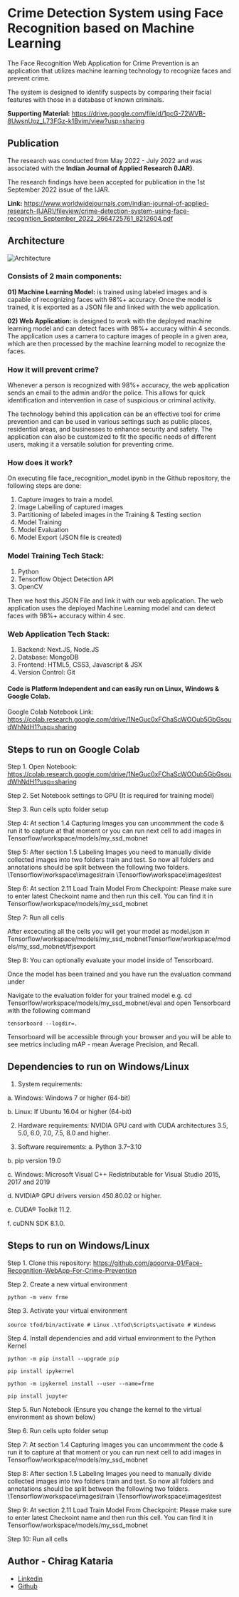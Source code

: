 
# Crime Detection System using Face Recognition based on Machine Learning

The Face Recognition Web Application for Crime Prevention is an application that utilizes machine learning technology to recognize faces and prevent crime.

The system is designed to identify suspects by comparing their facial features with those in a database of known criminals. 


<b>Supporting Material:</b> https://drive.google.com/file/d/1pcG-72WVB-8UwsnUoz_L73FGz-k1Bvim/view?usp=sharing



## Publication

The research was conducted from May 2022 - July 2022 and was associated with the <b>Indian Journal of Applied Research (IJAR)</b>.

The research findings have been accepted for publication in the 1st September 2022 issue of the IJAR.

<b>Link:</b> https://www.worldwidejournals.com/indian-journal-of-applied-research-(IJAR)/fileview/crime-detection-system-using-face-recognition_September_2022_2664725761_8212604.pdf


## Architecture
![Architecture](./architecture.png)

### Consists of 2 main components:

<b>01) Machine Learning Model:</b> is trained using labeled images and is capable of recognizing faces with 98%+ accuracy. Once the model is trained, it is exported as a JSON file and linked with the web application.

<b>02) Web Application:</b> is designed to work with the deployed machine learning model and can detect faces with 98%+ accuracy within 4 seconds. The application uses a camera to capture images of people in a given area, which are then processed by the machine learning model to recognize the faces.


### How it will prevent crime?

Whenever a person is recognized with 98%+ accuracy, the web application sends an email to the admin and/or the police. This allows for quick identification and intervention in case of suspicious or criminal activity.

The technology behind this application can be an effective tool for crime prevention and can be used in various settings such as public places, residential areas, and businesses to enhance security and safety. The application can also be customized to fit the specific needs of different users, making it a versatile solution for preventing crime.

### How does it work?

On executing file face_recognition_model.ipynb in the Github repository, the following steps are done:
01) Capture images to train a model.
02) Image Labelling of captured images
03) Partitioning of labeled images in the Training & Testing section
04) Model Training
05) Model Evaluation
06) Model Export (JSON file is created)

###  Model Training Tech Stack:
01) Python
02) Tensorflow Object Detection API
03) OpenCV
 
Then we host this JSON File and link it with our web application.
The web application uses the deployed Machine Learning model and can detect faces with 98%+ accuracy within 4 sec.

### Web Application Tech Stack:
01) Backend: Next.JS, Node.JS
02) Database: MongoDB
03) Frontend: HTML5, CSS3, Javascript & JSX
04) Version Control: Git




#### Code is Platform Independent and can easily run on Linux, Windows & Google Colab.

Google Colab Notebook Link: https://colab.research.google.com/drive/1NeGuc0xFChaScWOOub5GbGsoudWhNdH1?usp=sharing




## Steps to run on Google Colab

Step 1. Open Notebook: https://colab.research.google.com/drive/1NeGuc0xFChaScWOOub5GbGsoudWhNdH1?usp=sharing

Step 2. Set Notebook settings to GPU (It is required for training model)

Step 3. Run cells upto folder setup

Step 4: At section 1.4 Capturing Images you can uncommment the code & run it to capture at that moment or you can run next cell to add images in Tensorflow/workspace/models/my_ssd_mobnet

Step 5: After section 1.5 Labeling Images you need to manually divide collected images into two folders train and test. So now all folders and annotations should be split between the following two folders.
\Tensorflow\workspace\images\train
\Tensorflow\workspace\images\test

Step 6: At section 2.11 Load Train Model From Checkpoint: Please make sure to enter latest Checkoint name and then run this cell.
You can find it in Tensorflow/workspace/models/my_ssd_mobnet

Step 7: Run all cells

After excecuting all the cells you will get your model as model.json in Tensorflow/workspace/models/my_ssd_mobnetTensorflow/workspace/models/my_ssd_mobnet/tfjsexport

Step 8: You can optionally evaluate your model inside of Tensorboard. 

Once the model has been trained and you have run the evaluation command under 

Navigate to the evaluation folder for your trained model e.g. cd Tensorlfow/workspace/models/my_ssd_mobnet/eval
and open Tensorboard with the following command

`tensorboard --logdir=.`
 
Tensorboard will be accessible through your browser and you will be able to see metrics including mAP - mean Average Precision, and Recall.


## Dependencies to run on Windows/Linux


1. System requirements: 

a. Windows: Windows 7 or higher (64-bit)

b. Linux: If Ubuntu 16.04 or higher (64-bit) 

2. Hardware requirements: NVIDIA GPU card with CUDA architectures 3.5, 5.0, 6.0, 7.0, 7.5, 8.0 and higher.

3. Software requirements:
a. Python 3.7–3.10

b. pip version 19.0

c. Windows: Microsoft Visual C++ Redistributable for Visual Studio 2015, 2017 and 2019

d. NVIDIA® GPU drivers version 450.80.02 or higher.

e. CUDA® Toolkit 11.2.

f. cuDNN SDK 8.1.0.



## Steps to run on Windows/Linux

Step 1. Clone this repository: https://github.com/apoorva-01/Face-Recognition-WebApp-For-Crime-Prevention

Step 2. Create a new virtual environment

`python -m venv frme`

Step 3. Activate your virtual environment

`source tfod/bin/activate # Linux`
`.\tfod\Scripts\activate # Windows` 

Step 4. Install dependencies and add virtual environment to the Python Kernel

`python -m pip install --upgrade pip`

`pip install ipykernel`

`python -m ipykernel install --user --name=frme`

`pip install jupyter`


Step 5. Run Notebook (Ensure you change the kernel to the virtual environment as shown below)

Step 6. Run cells upto folder setup

Step 7: At section 1.4 Capturing Images you can uncommment the code & run it to capture at that moment or you can run next cell to add images in Tensorflow/workspace/models/my_ssd_mobnet

Step 8: After section 1.5 Labeling Images you need to manually divide collected images into two folders train and test. So now all folders and annotations should be split between the following two folders.
\Tensorflow\workspace\images\train
\Tensorflow\workspace\images\test

Step 9: At section 2.11 Load Train Model From Checkpoint: Please make sure to enter latest Checkoint name and then run this cell.
You can find it in Tensorflow/workspace/models/my_ssd_mobnet

Step 10: Run all cells


## Author - Chirag Kataria

- [Linkedin](https://www.linkedin.com/in/chirag-kataria-59b37b261/)
- [Github](https://github.com/chiragkataria0510/)
